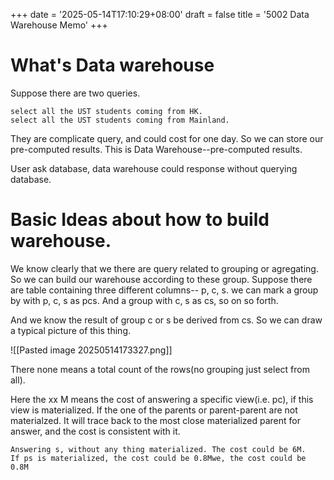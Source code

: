 +++
date = '2025-05-14T17:10:29+08:00'
draft = false 
title = '5002 Data Warehouse Memo'
+++

# What's Data warehouse
Suppose there are two queries.
```
select all the UST students coming from HK.
select all the UST students coming from Mainland.
```
They are complicate query, and could cost for one day.
So we can store our pre-computed results.
This is Data Warehouse--pre-computed results.

User ask database, data warehouse could response without querying database. 

# Basic Ideas about how to build warehouse.

We know clearly that we there are query related to grouping or agregating. So we can build our warehouse according to these group. 
Suppose there are table containing three different columns-- p, c, s. 
we can mark a group by with p, c, s as pcs. And a group with c, s as cs, so on so forth.

And we know the result of group c or s be derived from cs. So we can draw a typical picture of this thing.

![[Pasted image 20250514173327.png]]

There none means a total count of the rows(no grouping just select from all).


Here the xx M means the cost of answering a specific view(i.e. pc), if this view is materialized. If the one of the parents or parent-parent are not materialzed. It will trace back to the most close materialized parent for answer, and the cost is consistent with it. 
```
Answering s, without any thing materialized. The cost could be 6M.
If ps is materialized, the cost could be 0.8Mwe, the cost could be 0.8M
```